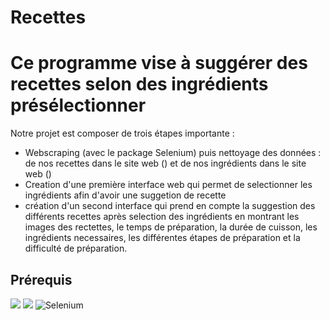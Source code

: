 # Recettes
# Ce programme vise à suggérer des recettes selon des ingrédients présélectionner

Notre projet est composer de trois étapes importante :
- Webscraping (avec le package Selenium) puis nettoyage des données : de nos recettes dans le site web () et de nos ingrédients dans le site web ()
- Creation d'une première interface web qui permet de selectionner les ingrédients afin d'avoir une suggetion de recette
- création d'un second interface qui prend en compte la suggestion des différents recettes après selection des ingrédients en montrant les images des rectettes, le temps de préparation, la durée de cuisson, les ingrédients necessaires, les différentes étapes de préparation et la difficulté de préparation.

## Prérequis

![](https://img.shields.io/badge/Python-31A8FF.svg?logo=python&logoColor=white)
![](https://img.shields.io/badge/Jupyter%20Notebook-F37626?logo=jupyter&logoColor=white)
![Selenium](https://img.shields.io/badge/-selenium-%43B02A?style=for-the-badge&logo=selenium&logoColor=white)


